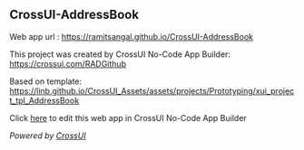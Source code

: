 ## CrossUI-AddressBook
Web app url : https://ramitsangal.github.io/CrossUI-AddressBook

This project was created by CrossUI No-Code App Builder: https://crossui.com/RADGithub

Based on template: https://linb.github.io/CrossUI_Assets/assets/projects/Prototyping/xui_project_tpl_AddressBook

Click [here](https://crossui.com/RADGithub/#!from=github&owner=ramitsangal&repo=CrossUI-AddressBook) to edit this web app in CrossUI No-Code App Builder

<i>Powered by [CrossUI](https://crossui.com)</i>
